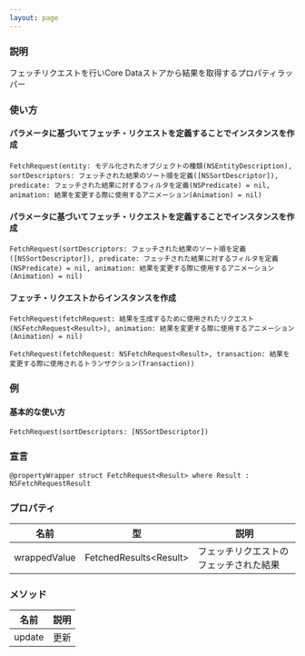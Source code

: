 ```yaml
---
layout: page
---
```


### 説明

フェッチリクエストを行いCore Dataストアから結果を取得するプロパティラッパー

### 使い方

#### パラメータに基づいてフェッチ・リクエストを定義することでインスタンスを作成

    FetchRequest(entity: モデル化されたオブジェクトの種類(NSEntityDescription), sortDescriptors: フェッチされた結果のソート順を定義([NSSortDescriptor]), predicate: フェッチされた結果に対するフィルタを定義(NSPredicate) = nil, animation: 結果を変更する際に使用するアニメーション(Animation) = nil)

#### パラメータに基づいてフェッチ・リクエストを定義することでインスタンスを作成

    FetchRequest(sortDescriptors: フェッチされた結果のソート順を定義([NSSortDescriptor]), predicate: フェッチされた結果に対するフィルタを定義(NSPredicate) = nil, animation: 結果を変更する際に使用するアニメーション(Animation) = nil)

#### フェッチ・リクエストからインスタンスを作成

    FetchRequest(fetchRequest: 結果を生成するために使用されたリクエスト(NSFetchRequest<Result>), animation: 結果を変更する際に使用するアニメーション(Animation) = nil)

    FetchRequest(fetchRequest: NSFetchRequest<Result>, transaction: 結果を変更する際に使用されるトランザクション(Transaction))

### 例

#### 基本的な使い方

    FetchRequest(sortDescriptors: [NSSortDescriptor])

### 宣言

    @propertyWrapper struct FetchRequest<Result> where Result : NSFetchRequestResult

### プロパティ

| 名前           | 型                      | 説明                  |
| ------------ | ---------------------- | ------------------- |
| wrappedValue | FetchedResults&lt;Result&gt; | フェッチリクエストのフェッチされた結果 |

### メソッド

| 名前     | 説明  |
| ------ | --- |
| update | 更新  |
